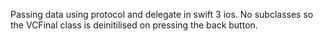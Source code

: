 Passing data using protocol and delegate in swift 3 ios. No subclasses so the VCFinal class is deinitilised on pressing the back button.
